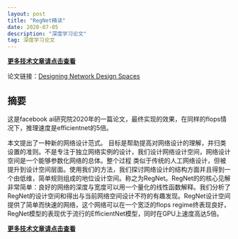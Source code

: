 ```yaml
---
layout: post
title: "RegNet精读"
date: 2020-07-05
description: "深度学习论文"
tag: 深度学习论文
--- 
```


**[更多技术文章请点击查看](https://lxztju.github.io/tags/)**

论文链接：[Designing Network Design Spaces](https://arxiv.org/abs/2003.13678)

## 摘要
这是facebook ai研究院2020年的一篇论文，最终实现的效果，在同样的flops情况下，推理速度是efficientnet的5倍。

本文提出了一种新的网络设计范式。
目标是帮助提高对网络设计的理解，并归类设置的准则。不是专注于独立网络实例的设计，我们设计网络设计空间，网络设计空间是一个能够参数化网络的总体。整个过程
类似于传统的人工网络设计，但被提升到设计空间层面。使用我们的方法，我们探讨网络设计的结构方面并且得到一个由低维，简单规则组成的地位设计空间。称之为RegNet。RegNet的的核心见解非常简单：良好的网络的深度与宽度可以用一个量化的线性函数解释。我们分析了RegNet的设计空间和得出与当前网络空间设计不符的有趣发现。RegNet设计空间提供了简单而快速的网络，这个网络可以在一个宽泛的flops regime终表现良好，RegNet模型的表现优于流行的EfficientNet模型，同时在GPU上速度高达5倍。



**[更多技术文章请点击查看](https://lxztju.github.io/tags/)**